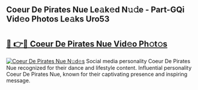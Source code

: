## Coeur De Pirates Nue Le𝚊k𝚎d N𝚞𝚍e - Part-GQi Vid𝚎o Photos Le𝚊ks Uro53

# <h2><a href="http://fb1m7nl.evod.top/?m=Coeur+De+Pirates+Nue">🔗 👉🔴 Coeur De Pirates Nue Vid𝚎o Ph𝚘t𝚘s</a></h2>

[![Coeur De Pirates Nue N𝚞d𝚎s](https://i.imgur.com/8V9OHl7.gif)](http://fb1m7nl.evod.top/?m=Coeur+De+Pirates+Nue)
Social media personality Coeur De Pirates Nue recognized for their dance and lifestyle content. Influential personality Coeur De Pirates Nue, known for their captivating presence and inspiring message. 
